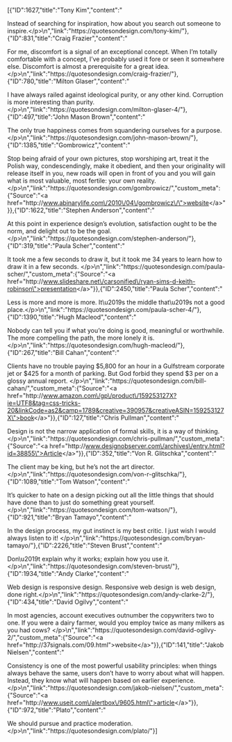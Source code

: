 [{"ID":1627,"title":"Tony Kim","content":"<p>Instead of searching for inspiration, how about you search out someone to inspire.<\/p>\n","link":"https:\/\/quotesondesign.com\/tony-kim\/"},{"ID":831,"title":"Craig Frazier","content":"<p>For me, discomfort is a signal of an exceptional concept. When I&#8217;m totally comfortable with a concept, I&#8217;ve probably used it fore or seen it somewhere else. Discomfort is almost a prerequisite for a great idea.  <\/p>\n","link":"https:\/\/quotesondesign.com\/craig-frazier\/"},{"ID":780,"title":"Milton Glaser","content":"<p>I have always railed against ideological purity, or any other kind. Corruption is more interesting than purity.  <\/p>\n","link":"https:\/\/quotesondesign.com\/milton-glaser-4\/"},{"ID":497,"title":"John Mason Brown","content":"<p>The only true happiness comes from squandering ourselves for a purpose.  <\/p>\n","link":"https:\/\/quotesondesign.com\/john-mason-brown\/"},{"ID":1385,"title":"Gombrowicz","content":"<p>Stop being afraid of your own pictures, stop worshiping art, treat it the Polish way, condescendingly, make it obedient, and then your originality will release itself in you, new roads will open in front of you and you will gain what is most valuable, most fertile: your own reality.  <\/p>\n","link":"https:\/\/quotesondesign.com\/gombrowicz\/","custom_meta":{"Source":"<a href=\"http:\/\/www.abinarylife.com\/2010\/04\/gombrowicz\/\">website<\/a>"}},{"ID":1622,"title":"Stephen Anderson","content":"<p>At this point in experience design&#8217;s evolution, satisfaction ought to be the norm, and delight out to be the goal.<\/p>\n","link":"https:\/\/quotesondesign.com\/stephen-anderson\/"},{"ID":319,"title":"Paula Scher","content":"<p>It took me a few seconds to draw it, but it took me 34 years to learn how to draw it in a few seconds.  <\/p>\n","link":"https:\/\/quotesondesign.com\/paula-scher\/","custom_meta":{"Source":"<a href=\"http:\/\/www.slideshare.net\/carsonified\/ryan-sims-d-keith-robinson\">presentation<\/a>"}},{"ID":2450,"title":"Paula Scher","content":"<p>Less is more and more is more. It\u2019s the middle that\u2019s not a good place.<\/p>\n","link":"https:\/\/quotesondesign.com\/paula-scher-4\/"},{"ID":1390,"title":"Hugh Macleod","content":"<p>Nobody can tell you if what you&#8217;re doing is good, meaningful or worthwhile. The more compelling the path, the more lonely it is.  <\/p>\n","link":"https:\/\/quotesondesign.com\/hugh-macleod\/"},{"ID":267,"title":"Bill Cahan","content":"<p>Clients have no trouble paying $5,800 for an hour in a Gulfstream corporate jet or $425 for a month of parking. But God forbid they spend $3 per on a glossy annual report.  <\/p>\n","link":"https:\/\/quotesondesign.com\/bill-cahan\/","custom_meta":{"Source":"<a href=\"http:\/\/www.amazon.com\/gp\/product\/159253127X?ie=UTF8&tag=css-tricks-20&linkCode=as2&camp=1789&creative=390957&creativeASIN=159253127X\">book<\/a>"}},{"ID":127,"title":"Chris Pullman","content":"<p>Design is not the narrow application of formal skills, it is a way of thinking.  <\/p>\n","link":"https:\/\/quotesondesign.com\/chris-pullman\/","custom_meta":{"Source":"<a href=\"http:\/\/www.designobserver.com\/archives\/entry.html?id=38855\">Article<\/a>"}},{"ID":352,"title":"Von R. Glitschka","content":"<p>The client may be king, but he&#8217;s not the art director.  <\/p>\n","link":"https:\/\/quotesondesign.com\/von-r-glitschka\/"},{"ID":1089,"title":"Tom Watson","content":"<p>It&#8217;s quicker to hate on a design picking out all the little things that should have done than to just do something great yourself.  <\/p>\n","link":"https:\/\/quotesondesign.com\/tom-watson\/"},{"ID":921,"title":"Bryan Tamayo","content":"<p>In the design process, my gut instinct is my best critic. I just wish I would always listen to it!  <\/p>\n","link":"https:\/\/quotesondesign.com\/bryan-tamayo\/"},{"ID":2226,"title":"Steven Brust","content":"<p>Don\u2019t explain why it works; explain how you use it.<\/p>\n","link":"https:\/\/quotesondesign.com\/steven-brust\/"},{"ID":1934,"title":"Andy Clarke","content":"<p>Web design is responsive design. Responsive web design is web design, done right.<\/p>\n","link":"https:\/\/quotesondesign.com\/andy-clarke-2\/"},{"ID":434,"title":"David Ogilvy","content":"<p>In most agencies, account executives outnumber the copywriters two to one. If you were a dairy farmer, would you employ twice as many milkers as you had cows?  <\/p>\n","link":"https:\/\/quotesondesign.com\/david-ogilvy-2\/","custom_meta":{"Source":"<a href=\"http:\/\/37signals.com\/09.html\">website<\/a>"}},{"ID":141,"title":"Jakob Nielsen","content":"<p>Consistency is one of the most powerful usability principles: when things always behave the same, users don&#8217;t have to worry about what will happen. Instead, they know what will happen based on earlier experience.  <\/p>\n","link":"https:\/\/quotesondesign.com\/jakob-nielsen\/","custom_meta":{"Source":"<a href=\"http:\/\/www.useit.com\/alertbox\/9605.html\">article<\/a>"}},{"ID":972,"title":"Plato","content":"<p>We should pursue and practice moderation.  <\/p>\n","link":"https:\/\/quotesondesign.com\/plato\/"}]